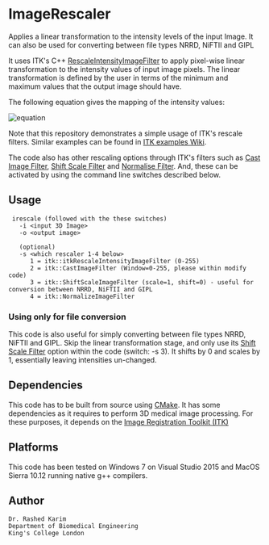 # ImageRescaler

Applies a linear transformation to the intensity levels of the input Image. It can also be used for converting between file types NRRD, NiFTII and GIPL

It uses ITK's C++ [RescaleIntensityImageFilter](https://itk.org/Doxygen/html/classitk_1_1RescaleIntensityImageFilter.html) to apply pixel-wise linear transformation to the intensity values of input image pixels. The linear transformation is defined by the user in terms of the minimum and maximum values that the output image should have.

The following equation gives the mapping of the intensity values:


![equation](http://mathurl.com/y7eppsyj.png)


Note that this repository demonstrates a simple usage of ITK's rescale filters. Similar examples can be found in [ITK examples Wiki](https://itk.org/Wiki/ITK/Examples/ImageProcessing/RescaleIntensityImageFilter).

The code also has other rescaling options through ITK's filters such as [Cast Image Filter](https://itk.org/Doxygen/html/classitk_1_1CastImageFilter.html), [Shift Scale Filter](https://itk.org/Doxygen/html/classitk_1_1ShiftScaleImageFilter.html) and [Normalise Filter](https://itk.org/Doxygen/html/classitk_1_1NormalizeImageFilter.html). And, these can be activated by using the command line switches described below. 

## Usage
```
 irescale (followed with the these switches)
   -i <input 3D Image> 
   -o <output image> 

   (optional) 
   -s <which rescaler 1-4 below> 
      1 = itk::itkRescaleIntensityImageFilter (0-255)
      2 = itk::CastImageFilter (Window=0-255, please within modify code)
      3 = itk::ShiftScaleImageFilter (scale=1, shift=0) - useful for conversion between NRRD, NiFTII and GIPL
      4 = itk::NormalizeImageFilter
```

### Using only for file conversion
This code is also useful for simply converting between file types NRRD, NiFTII and GIPL. Skip the linear transformation stage, and only use its [Shift Scale Filter](https://itk.org/Doxygen/html/classitk_1_1ShiftScaleImageFilter.html) option within the code (switch: -s 3). It shifts by 0 and scales by 1, essentially leaving intensities un-changed. 

## Dependencies
This code has to be built from source using [CMake](https://cmake.org/). It has some dependencies as it requires to perform 3D medical image processing. For these purposes, it depends on the [Image Registration Toolkit (ITK)](https://itk.org/) 


## Platforms 
This code has been tested on Windows 7 on Visual Studio 2015 and MacOS Sierra 10.12 running native g++ compilers. 


## Author 

```
Dr. Rashed Karim 
Department of Biomedical Engineering 
King's College London 
```
